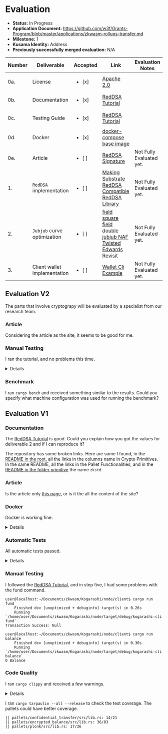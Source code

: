 
# Evaluation

- **Status:** In Progress
- **Application Document:** https://github.com/w3f/Grants-Program/blob/master/applications/zkwasm-rollups-transfer.md
- **Milestone:** 1
- **Kusama Identity:** Address
- **Previously successfully merged evaluation:** N/A

| Number | Deliverable | Accepted | Link | Evaluation Notes |
| ------ | ----------- | -------- | ---- |----------------- |
| 0a. | License | <ul><li>[x] </li></ul>| [Apache 2.0](https://github.com/KogarashiNetwork/Kogarashi/blob/master/LICENSE) | |
| 0b. | Documentation | <ul><li>[x] </li></ul>| [RedDSA Tutorial](https://kogarashinetwork.github.io/Kogarashi/tutorial/reddsa_wallet/)| |
| 0c. | Testing Guide | <ul><li>[x] </li></ul>| [RedDSA Tutorial](https://kogarashinetwork.github.io/Kogarashi/tutorial/reddsa_wallet/)| |
| 0d. | Docker | <ul><li>[x] </li></ul>| [docker-compose](https://github.com/KogarashiNetwork/Kogarashi/blob/master/docker-compose.yml) [base image](https://github.com/KogarashiNetwork/Kogarashi/tree/master/docker) | |
| 0e. | Article | <ul><li>[ ] </li></ul>| [RedDSA Signature](https://kogarashinetwork.github.io/Kogarashi/technical/reddsa_signature/)| Not Fully Evaluated yet. |
| 1. | `RedDSA` implementation | <ul><li>[ ] </li></ul>| [Making Substrate RedDSA Compatible](https://github.com/KogarashiNetwork/zksubstrate/compare/49a4103...95f493c) [RedDSA Library](https://github.com/KogarashiNetwork/Kogarashi/tree/master/primitive/redjubjub) | Not Fully Evaluated yet. |
| 2. | `Jubjub` curve optimization | <ul><li>[ ] </li></ul>| [field square](https://github.com/KogarashiNetwork/Kogarashi/pull/64) [field double](https://github.com/KogarashiNetwork/Kogarashi/pull/63) [jubjub NAF](https://github.com/KogarashiNetwork/Kogarashi/pull/60) [Twisted Edwards Revisit](https://github.com/KogarashiNetwork/Kogarashi/pull/68) | Not Fully Evaluated yet. |
|3. | Client wallet implementation | <ul><li>[ ] </li></ul>| [Wallet Cli Example](https://github.com/KogarashiNetwork/Kogarashi/tree/master/node/client) | Not Fully Evaluated yet. |

## Evaluation V2

The parts that involve cryptograpy will be evaluated by a specialist from our research team. 

### Article

Considering the article as the site, it seems to be good for me.

### Manual Testing

I ran the tutorial, and no problems this time.

<details>

```
user@localhost:~/Documents/zkwasm/Kogarashi/node/client$ cargo run balance
	Finished dev [unoptimized + debuginfo] target(s) in 0.28s
 	Running `/home/user/Documents/zkwasm/Kogarashi/node/target/debug/kogarashi-cli balance`
0 Balance

user@localhost:~/Documents/zkwasm/Kogarashi/node/client$ cargo run fund
	Finished dev [unoptimized + debuginfo] target(s) in 0.29s
 	Running `/home/user/Documents/zkwasm/Kogarashi/node/target/debug/kogarashi-cli fund`
Transaction Success: String("0xe0d0316cacdf955c921481ef14e72a96fa3a7c658485f14b9b56b1920a62c168")

user@localhost:~/Documents/zkwasm/Kogarashi/node/client$ cargo run balance
	Finished dev [unoptimized + debuginfo] target(s) in 0.28s
 	Running `/home/user/Documents/zkwasm/Kogarashi/node/target/debug/kogarashi-cli balance`
1000000000000 Balance

user@localhost:~/Documents/zkwasm/Kogarashi/node/client$ cargo run balance Bob
	Finished dev [unoptimized + debuginfo] target(s) in 0.26s
 	Running `/home/user/Documents/zkwasm/Kogarashi/node/target/debug/kogarashi-cli balance Bob`
1152921504606846976 Balance

user@localhost:~/Documents/zkwasm/Kogarashi/node/client$ cargo run transfer Bob 1000
	Finished dev [unoptimized + debuginfo] target(s) in 0.34s
 	Running `/home/user/Documents/zkwasm/Kogarashi/node/target/debug/kogarashi-cli transfer Bob 1000`
Transaction Success: String("0x06d73d8bd15743d8e8380a058c35bf5be12f895de5ed4a7cef734dbd8bb0fdb8")

user@localhost:~/Documents/zkwasm/Kogarashi/node/client$ cargo run balance Bob
	Finished dev [unoptimized + debuginfo] target(s) in 0.32s
 	Running `/home/user/Documents/zkwasm/Kogarashi/node/target/debug/kogarashi-cli balance Bob`
1152921504606847976 Balance

user@localhost:~/Documents/zkwasm/Kogarashi/node/client$ cargo run balance
	Finished dev [unoptimized + debuginfo] target(s) in 0.27s
 	Running `/home/user/Documents/zkwasm/Kogarashi/node/target/debug/kogarashi-cli balance`
999874998858 Balance
```

</details>

### Benchmark

I ran `cargo bench` and received something similar to the results. Could you specify what machine configuration was used for running the benchmark?

## Evaluation V1

### Documentation

The [RedDSA Tutorial](https://kogarashinetwork.github.io/Kogarashi/tutorial/reddsa_wallet/) is good. Could you explain how you got the values for deliverable 2 and if I can reproduce it?

The repository has some broken links. Here are some I found, in the [README in the root](https://github.com/KogarashiNetwork/Kogarashi/blob/master/README.md), all the links in the columns name in Crypto Primitives. In the same README, all the links in the Pallet Functionalities, and in the [README in the folder primitive](https://github.com/KogarashiNetwork/Kogarashi/tree/master/primitive) the name `zkstd`.

### Article

Is the article only [this page](https://kogarashinetwork.github.io/Kogarashi/technical/reddsa_signature/), or is it the all the content of the site? 

### Docker

Docker is working fine.

<details>

```
user@localhost:~/Documents/zkwasm/Kogarashi$ docker compose up
[+] Running 4/4
 ✔ kogarashi 3 layers [⣿⣿⣿]  	0B/0B  	Pulled                    	52.8s
   ✔ 31e352740f53 Pull complete                                        	4.8s
   ✔ 6fc10cc2f7e9 Pull complete                                       	49.9s
   ✔ d39adfd3c03d Pull complete                                       	50.3s
[+] Running 2/2
 ✔ Network kogarashi_default  Created                                  	0.1s
 ✔ Container kogarashi    	Created                                  	6.0s
Attaching to kogarashi
kogarashi  | 2023-08-08 10:59:57 It isn't safe to expose RPC publicly without a proxy server that filters available set of RPC methods.    
kogarashi  | 2023-08-08 10:59:57 Substrate Node    
kogarashi  | 2023-08-08 10:59:57 ✌️  version 3.0.0-9dfdb5c-x86_64-linux-musl    
kogarashi  | 2023-08-08 10:59:57 ❤️  by Kogarashi Dev Team <https://github.com/KogarashiNetwork/Kogarashi>, 2017-2023    
kogarashi  | 2023-08-08 10:59:57 📋 Chain specification: Development    
kogarashi  | 2023-08-08 10:59:57 🏷 Node name: last-flight-5189    
kogarashi  | 2023-08-08 10:59:57 👤 Role: AUTHORITY    
kogarashi  | 2023-08-08 10:59:57 💾 Database: RocksDb at /root/.local/share/kogarashi/chains/dev/db    
kogarashi  | 2023-08-08 10:59:57 ⛓  Native runtime: kogarashi-node-100 (kogarashi-node-1.tx1.au1)    
kogarashi  | 2023-08-08 10:59:57 🔨 Initializing Genesis block/state (state: 0x034a…f04c, header-hash: 0x8ce7…8d0d)    
kogarashi  | 2023-08-08 10:59:57 👴 Loading GRANDPA authority set from genesis on what appears to be first startup.    
kogarashi  | 2023-08-08 10:59:57 ⏱  Loaded block-time = 6000 milliseconds from genesis on first-launch    
kogarashi  | 2023-08-08 10:59:57 Using default protocol ID "sup" because none is configured in the chain specs    
kogarashi  | 2023-08-08 10:59:57 🏷 Local node identity is: 12D3KooWEjrwPHbeuPTRrqWSYTByBxSMBtPy27z1nJujW7tJ3N2p    
kogarashi  | 2023-08-08 10:59:57 📦 Highest known block at #0    
kogarashi  | 2023-08-08 10:59:57 〽️ Prometheus server started at 127.0.0.1:9615    
kogarashi  | 2023-08-08 10:59:57 Listening for new connections on 127.0.0.1:9944.    
kogarashi  | 2023-08-08 11:00:00 🙌 Starting consensus session on top of parent 0x8ce769583cad2b8a6853624ab2e23d97c22fb58852ca6a5b42ce36c10f618d0d    
kogarashi  | 2023-08-08 11:00:00 🎁 Prepared block for proposing at 1 [hash: 0xb741ac228827d6a996f9a9a98c00400945e9b20599940ab6a82a59cc7958bca6; parent_hash: 0x8ce7…8d0d; extrinsics (1): [0xfc12…8f05]]    
kogarashi  | 2023-08-08 11:00:00 🔖 Pre-sealed block for proposal at 1. Hash now 0x8d1de5647a9a7378dffcb14dd38b6aaff243a1ecd6c7716924743f490c7ea6b2, previously 0xb741ac228827d6a996f9a9a98c00400945e9b20599940ab6a82a59cc7958bca6.    
kogarashi  | 2023-08-08 11:00:00 ✨ Imported #1 (0x8d1d…a6b2)    
kogarashi  | 2023-08-08 11:00:00 🙌 Starting consensus session on top of parent 0x8d1de5647a9a7378dffcb14dd38b6aaff243a1ecd6c7716924743f490c7ea6b2    
kogarashi  | 2023-08-08 11:00:00 🎁 Prepared block for proposing at 2 [hash: 0xfb8836a9fc4d2676f10650984274a1cc176adb6a12c1702c81f5ca10183f3320; parent_hash: 0x8d1d…a6b2; extrinsics (1): [0xdd1e…5885]]    
kogarashi  | 2023-08-08 11:00:00 🔖 Pre-sealed block for proposal at 2. Hash now 0x474ddb146b685fd3eb3465ef510763cd1a6916fbb13a672be9f965373ecdeedb, previously 0xfb8836a9fc4d2676f10650984274a1cc176adb6a12c1702c81f5ca10183f3320.    
kogarashi  | 2023-08-08 11:00:00 ✨ Imported #2 (0x474d…eedb)    
kogarashi  | 2023-08-08 11:00:02 💤 Idle (0 peers), best: #2 (0x474d…eedb), finalized #0 (0x8ce7…8d0d), ⬇ 0 ⬆ 0    
```

</details>

### Automatic Tests

All automatic tests passed.

<details>

```
 	Running unittests src/lib.rs (target/release/deps/bls_12_381-06a39bc13b8ce55b)

running 63 tests
test fqn::tests::fq12_field_subtraction_test ... ok
test fqn::tests::fq12_field_comparator_test ... ok
test fqn::tests::fq12_field_addition_test ... ok
test fqn::tests::fq12_field_inversion_test ... ok
test fqn::tests::fq2_field_subtraction_test ... ok
test fqn::tests::fq2_field_addition_test ... ok
test fqn::tests::fq2_mul_nonresidue_test ... ok
test fqn::tests::fq2_field_comparator_test ... ok
test fqn::tests::fq2_field_inversion_test ... ok
test fqn::tests::fq12_field_squaring_test ... ok
test fr::tests::bls12_381_scalar_addition_test ... ok
test fqn::tests::fq6_field_addition_test ... ok
test fr::tests::bls12_381_scalar_comparator_test ... ok
test fr::tests::bls12_381_scalar_inversion_test ... ok
test fqn::tests::fq12_field_multiplication_test ... ok
test fr::tests::test_root_of_unity ... ok
test fqn::tests::fq2_field_squaring_test ... ok
test fr::tests::test_sqrt ... ok
test fqn::tests::fq6_field_comparator_test ... ok
test fr::tests::bls12_381_scalar_subtraction_test ... ok
test g1::tests::bls12_381_affine_identity_test ... ok
test g1::tests::bls12_381_affine_is_on_curve_test ... ok
test fqn::tests::fq6_field_inversion_test ... ok
test g1::tests::bls12_381_affine_doubling_test ... ok
test g1::tests::bls12_381_mix_addition_test ... ok
test g1::tests::bls12_381_affine_scalar_test ... ok
test fr::tests::bls12_381_scalar_squaring_test ... ok
test g1::tests::bls12_381_coordinate_transformation_test ... ok
test g1::tests::bls12_381_affine_addition_test ... ok
test g1::tests::bls12_381_projective_identity_test ... ok
test g1::tests::bls12_381_projective_is_on_curve_test ... ok
test g1::tests::bls12_381_mix_doubling_test ... ok
test g1::tests::bls_operations ... ok
test g1::tests::test_batch_normalize ... ok
test g1::tests::bls12_381_mix_scalar_test ... ok
test g1::tests::bls12_381_projective_doubling_test ... ok
test g2::tests::bls12_381_affine_identity_test ... ok
test g2::tests::bls12_381_affine_is_on_curve_test ... ok
test g1::tests::bls12_381_projective_scalar_test ... ok
test g2::tests::bls12_381_affine_doubling_test ... ok
test g2::tests::bls12_381_mix_addition_test ... ok
test g2::tests::bls12_381_affine_scalar_test ... ok
test fqn::tests::fq6_field_subtraction_test ... ok
test fr::tests::bls12_381_scalar_multiplication_test ... ok
test g2::tests::bls12_381_coordinate_transformation_test ... ok
test g1::tests::bls12_381_projective_addition_test ... ok
test g2::tests::bls12_381_projective_is_on_curve_test ... ok
test g2::tests::bls12_381_projective_identity_test ... ok
test g2::tests::bls12_381_mix_doubling_test ... ok
test g2::tests::bls12_381_mix_scalar_test ... ok
test g2::tests::bls12_381_projective_doubling_test ... ok
test g2::tests::bls12_381_projective_scalar_test ... ok
test g2::tests::bls12_381_affine_addition_test ... ok
test g2::tests::bls12_381_projective_addition_test ... ok
test fqn::tests::fq2_field_multiplication_test ... ok
test fqn::tests::fq6_field_squaring_test ... ok
test fqn::tests::fq6_mul_nonresidue_test ... ok
test fqn::tests::fq6_mul_by_1_test ... ok
test fqn::tests::fq6_field_multiplication_test ... ok
test fqn::tests::fq6_mul_by_01_test ... ok
test fqn::tests::fq12_frobenius_map_test ... ok
test fqn::tests::fq12_mul_by_014_test ... ok
test fr::tests::test_serde ... ok

test result: ok. 63 passed; 0 failed; 0 ignored; 0 measured; 0 filtered out; finished in 3.46s

 	Running unittests src/lib.rs (target/release/deps/confidential_transfer-322d2378c31978be)

running 2 tests
test mock::__construct_runtime_integrity_test::runtime_integrity_tests ... ok
test tests::plonk_test::confidential_transfer_test ... ok

test result: ok. 2 passed; 0 failed; 0 ignored; 0 measured; 0 filtered out; finished in 22.97s

 	Running tests/multi_scalar_multiplication.rs (target/release/deps/multi_scalar_multiplication-f1d735a9f990367e)

running 1 test
test multi_scalar_multiplication_test ... ok

test result: ok. 1 passed; 0 failed; 0 ignored; 0 measured; 0 filtered out; finished in 0.02s

 	Running tests/pairing.rs (target/release/deps/pairing-8dace37104badd3a)

running 5 tests
test final_exp_test ... ok
test generator_pairing_test ... ok
test unitary_test ... ok
test pairing_test ... ok
test multi_miller_loop_test ... ok

test result: ok. 5 passed; 0 failed; 0 ignored; 0 measured; 0 filtered out; finished in 0.09s

 	Running unittests src/lib.rs (target/release/deps/jub_jub-961c0998509eb491)

running 22 tests
test curve::tests::jubjub_affine_is_on_curve_test ... ok
test curve::tests::jubjub_affine_identity_test ... ok
test curve::tests::jubjub_projective_is_on_curve_test ... ok
test curve::tests::jubjub_projective_identity_test ... ok
test curve::tests::jubjub_mix_addition_test ... ok
test curve::tests::jubjub_mix_doubling_test ... ok
test fp::tests::test_from_hex ... ok
test curve::tests::jubjub_mix_scalar_test ... ok
test curve::tests::jubjub_projective_scalar_test ... ok
test curve::tests::jubjub_affine_scalar_test ... ok
test curve::tests::jubjub_affine_doubling_test ... ok
test curve::tests::jubjub_projective_doubling_test ... ok
test curve::tests::jubjub_coordinate_transformation_test ... ok
test curve::tests::jubjub_projective_addition_test ... ok
test curve::tests::jubjub_affine_addition_test ... ok
test fp::tests::fp_field_addition_test ... ok
test fp::tests::fp_field_comparator_test ... ok
test fp::tests::fp_field_subtraction_test ... ok
test fp::tests::fp_field_inversion_test ... ok
test fp::tests::fp_field_squaring_test ... ok
test fp::tests::fp_field_multiplication_test ... ok
test curve::tests::test_serde ... ok

test result: ok. 22 passed; 0 failed; 0 ignored; 0 measured; 0 filtered out; finished in 0.22s

 	Running unittests src/lib.rs (target/release/deps/pallet_encrypted_balance-6e83e95ac9001f82)

running 7 tests
test tests_composite::__construct_runtime_integrity_test::runtime_integrity_tests ... ok
test tests_local::__construct_runtime_integrity_test::runtime_integrity_tests ... ok
test tests_composite::force_transfer_works ... ok
test tests_local::emit_events ... ok
test tests_composite::balance_transfer_works ... ok
test tests_local::balance_transfer_works ... ok
test tests_local::force_transfer_works ... ok

test result: ok. 7 passed; 0 failed; 0 ignored; 0 measured; 0 filtered out; finished in 0.00s

 	Running unittests src/lib.rs (target/release/deps/pallet_plonk-cc53559983d424a3)

running 4 tests
test mock::__construct_runtime_integrity_test::runtime_integrity_tests ... ok
test tests::__construct_runtime_integrity_test::runtime_integrity_tests ... ok
test tests::plonk_test::trusted_setup ... ok
test tests::plonk_test::default_test ... ok

test result: ok. 4 passed; 0 failed; 0 ignored; 0 measured; 0 filtered out; finished in 1.64s

 	Running unittests src/lib.rs (target/release/deps/poly_commit-1b2f1616d91641d6)

running 4 tests
test fft::tests::fft_multiplication_test ... ok
test poly::tests::polynomial_scalar ... ok
test poly::tests::polynomial_division_test ... ok
test fft::tests::fft_transformation_test ... ok

test result: ok. 4 passed; 0 failed; 0 ignored; 0 measured; 0 filtered out; finished in 0.05s

 	Running unittests src/lib.rs (target/release/deps/red_jubjub-c6a6b5a67c02e51f)

running 1 test
test tests::signature_test ... ok

test result: ok. 1 passed; 0 failed; 0 ignored; 0 measured; 0 filtered out; finished in 0.79s

 	Running unittests src/lib.rs (target/release/deps/she_elgamal-d486b7af26b891d1)

running 3 tests
test tests::test_elgamal ... ok
test tests::test_encrypt_decrypt ... ok
test tests::test_homomorphic ... ok

test result: ok. 3 passed; 0 failed; 0 ignored; 0 measured; 0 filtered out; finished in 0.04s

 	Running unittests src/lib.rs (target/release/deps/zero_plonk-a9760c0893416cc9)

running 8 tests
test bit_iterator::test::test_bit_iterator8 ... ok
test permutation::test::test_permutation_compute_sigmas ... ok
test permutation::test::test_permutation_format ... ok
test util::test::test_batch_inversion ... ok
test permutation::test::test_basic_slow_permutation_poly ... ok
test commitment_scheme::kzg10::srs::test::test_powers_of ... ok
test permutation::test::test_permutation_compute_sigmas_only_left_wires ... ok
test commitment_scheme::kzg10::key::test::test_basic_commit ... ok

test result: ok. 8 passed; 0 failed; 0 ignored; 0 measured; 0 filtered out; finished in 0.01s

 	Running tests/boolean.rs (target/release/deps/boolean-26ce70c1522f478c)

running 2 tests
test boolean_works ... ok
test select_works ... ok

test result: ok. 2 passed; 0 failed; 0 ignored; 0 measured; 0 filtered out; finished in 0.39s

 	Running tests/decomposition.rs (target/release/deps/decomposition-30be669cf7fee5df)

running 1 test
test decomposition_works ... ok

test result: ok. 1 passed; 0 failed; 0 ignored; 0 measured; 0 filtered out; finished in 1.72s

 	Running tests/ecc.rs (target/release/deps/ecc-7a8c1b6f87efd377)

running 3 tests
test add_point_works ... ok
test mul_generator_works ... ok
test mul_point_works ... ok

test result: ok. 3 passed; 0 failed; 0 ignored; 0 measured; 0 filtered out; finished in 4.84s

 	Running tests/logic.rs (target/release/deps/logic-66f07de980c4e9ba)

running 2 tests
test logic_and_works ... ok
test logic_xor_works ... ok

test result: ok. 2 passed; 0 failed; 0 ignored; 0 measured; 0 filtered out; finished in 0.84s

 	Running tests/range.rs (target/release/deps/range-ef4bc6459f40d00f)

running 1 test
test range_works ... ok

test result: ok. 1 passed; 0 failed; 0 ignored; 0 measured; 0 filtered out; finished in 0.21s

 	Running unittests src/lib.rs (target/release/deps/zkruntime-655540e255563adc)

running 1 test
test __construct_runtime_integrity_test::runtime_integrity_tests ... ok

test result: ok. 1 passed; 0 failed; 0 ignored; 0 measured; 0 filtered out; finished in 0.00s


 	Running tests/limbs.rs (target/release/deps/arithmetics-98a15ef40fe1f67e)

running 12 tests
test jubjub_limbs_tests::jubjub_limbs_tests_invert_test ... ok
test bls12_381_limbs_tests::bls12_381_limbs_tests_sub_test ... ok
test jubjub_limbs_tests::jubjub_limbs_tests_add_test ... ok
test jubjub_limbs_tests::jubjub_limbs_tests_power_test ... ok
test jubjub_limbs_tests::jubjub_limbs_tests_sub_test ... ok
test bls12_381_limbs_tests::bls12_381_limbs_tests_add_test ... ok
test jubjub_limbs_tests::jubjub_limbs_tests_square_test ... ok
test bls12_381_limbs_tests::bls12_381_limbs_tests_power_test ... ok
test bls12_381_limbs_tests::bls12_381_limbs_tests_square_test ... ok
test jubjub_limbs_tests::jubjub_limbs_tests_mul_test ... ok
test bls12_381_limbs_tests::bls12_381_limbs_tests_mul_test ... ok
test bls12_381_limbs_tests::bls12_381_limbs_tests_invert_test ... ok

test result: ok. 12 passed; 0 failed; 0 ignored; 0 measured; 0 filtered out; finished in 0.00s

 	Running tests/points.rs (target/release/deps/points-719063068a0ce520)

running 4 tests
test twisted_edwards_points_tests::addition_test ... ok
test twisted_edwards_points_tests::scalar_test ... ok
test twisted_edwards_points_tests::is_on_curve_affine ... ok
test twisted_edwards_points_tests::is_on_curve_extended ... ok

test result: ok. 4 passed; 0 failed; 0 ignored; 0 measured; 0 filtered out; finished in 0.00s

   Doc-tests pallet-encrypted-balance

running 2 tests
test src/lib.rs - (line 96) ... ok
test src/lib.rs - (line 110) ... ok

test result: ok. 2 passed; 0 failed; 0 ignored; 0 measured; 0 filtered out; finished in 0.19s

   Doc-tests zkstd

running 2 tests
test src/lib.rs - (line 41) ... ok
test src/lib.rs - (line 139) ... ok

test result: ok. 2 passed; 0 failed; 0 ignored; 0 measured; 0 filtered out; finished in 0.23s
```

</details>

### Manual Testing

I followed the [RedDSA Tutorial](https://kogarashinetwork.github.io/Kogarashi/tutorial/reddsa_wallet/), and in step five, I had some problems with the fund command.

```
user@localhost:~/Documents/zkwasm/Kogarashi/node/client$ cargo run fund
	Finished dev [unoptimized + debuginfo] target(s) in 0.26s
 	Running `/home/user/Documents/zkwasm/Kogarashi/node/target/debug/kogarashi-cli fund`
Transaction Success: Null

user@localhost:~/Documents/zkwasm/Kogarashi/node/client$ cargo run balance
	Finished dev [unoptimized + debuginfo] target(s) in 0.30s
 	Running `/home/user/Documents/zkwasm/Kogarashi/node/target/debug/kogarashi-cli balance`
0 Balance
```

### Code Quality

I ran `cargo clippy` and received a few warnings.

<details>

```
user@localhost:~/Documents/zkwasm/Kogarashi$ cargo clippy
warning: profiles for the non root package will be ignored, specify profiles at the workspace root:
package:   /home/user/Documents/zkwasm/Kogarashi/primitive/plonk/Cargo.toml
workspace: /home/user/Documents/zkwasm/Kogarashi/Cargo.toml
warning: unneeded unit return type
   --> pallets/encrypted_balance/src/lib.rs:328:15
	|
328 | 	#[pallet::event]
	|           	^^^^^ help: remove the `-> ()`
	|
	= help: for further information visit https://rust-lang.github.io/rust-clippy/master/index.html#unused_unit
	= note: `#[warn(clippy::unused_unit)]` on by default

warning: unneeded unit expression
   --> pallets/encrypted_balance/src/lib.rs:328:15
	|
328 | 	#[pallet::event]
	|           	^^^^^ help: remove the final `()`
	|
	= help: for further information visit https://rust-lang.github.io/rust-clippy/master/index.html#unused_unit

warning: unneeded unit return type
  --> pallets/plonk/src/lib.rs:99:15
   |
99 | 	#[pallet::event]
   |           	^^^^^ help: remove the `-> ()`
   |
   = help: for further information visit https://rust-lang.github.io/rust-clippy/master/index.html#unused_unit
   = note: `#[warn(clippy::unused_unit)]` on by default

warning: unneeded unit expression
  --> pallets/plonk/src/lib.rs:99:15
   |
99 | 	#[pallet::event]
   |           	^^^^^ help: remove the final `()`
   |
   = help: for further information visit https://rust-lang.github.io/rust-clippy/master/index.html#unused_unit

warning: statement with no effect
   --> pallets/plonk/src/lib.rs:183:17
	|
183 |             	Event::<T>::TrustedSetup(pp);
	|             	^^^^^^^^^^^^^^^^^^^^^^^^^^^^^
	|
	= help: for further information visit https://rust-lang.github.io/rust-clippy/master/index.html#no_effect
	= note: `#[warn(clippy::no_effect)]` on by default

warning: `pallet-encrypted-balance` (lib) generated 2 warnings (run `cargo fix --lib -p pallet-encrypted-balance` to apply 1 suggestion)
warning: `pallet-plonk` (lib) generated 3 warnings (run `cargo fix --lib -p pallet-plonk` to apply 1 suggestion)
	Finished dev [unoptimized + debuginfo] target(s) in 0.21s
```

</details>

I ran `cargo tarpaulin --all --release` to check the test coverage. The pallets could have better coverage.

```
|| pallets/confidential_transfer/src/lib.rs: 14/21
|| pallets/encrypted_balance/src/lib.rs: 36/83
|| pallets/plonk/src/lib.rs: 17/36
```
